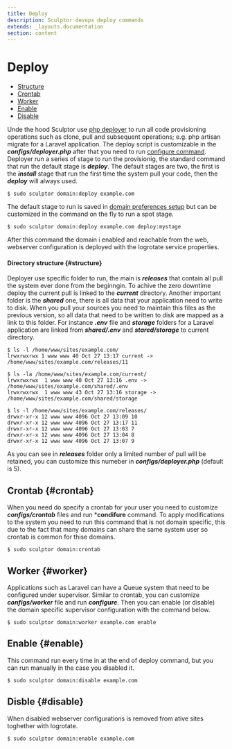 ```yaml
---
title: Deploy
description: Sculptor devops deploy commands
extends: _layouts.documentation
section: content
---
```


# Deploy

- [Structure](#structure)
- [Crontab](#crontab)
- [Worker](#worker)
- [Enable](#enable)
- [Disable](#disable)

Unde the hood Sculptor use [php deployer](https://deployer.org/docs/getting-started.html) to run all code provisioning operations such as
clone, pull and subsequent operations; e.g. php artisan migrate for a Laravel application. The deploy script is customizable in the ***configs/deployer.php***
after that you need to run [configure command](/docs/commands/domains/#configure). Deployer run a series of stage to run the provisionig, the standard command that run the default stage is ***deploy***. The default stages are two, the first is the ***install*** stage that run the first time the system pull your code,
then the ***deploy*** will always used.

```shell
$ sudo sculptor domain:deploy example.com
```

The default stage to run is saved in [domain preferences setup](/docs/commands/domains/#setup) but can be customized in the command on the fly to run a spot stage.
```shell
$ sudo sculptor domain:deploy example.com deploy:mystage
```

After this command the domain i enabled and reachable from the web, webserver configuration is deployed with the logrotate service properties.

#### Directory structure {#structure}
Deployer use specific folder to run, the main is ***releases*** that contain all pull the system ever done from the beginngin. To achive the zero downtime deploy
the current pull is linked to the ***current*** directory. Another important folder is the ***shared*** one, there is all data that your application need to write to disk. When you pull your sources you need to maintain this files as the previous version, so all data that need to be written to disk are mapped as a link to this folder. For instance ***.env*** file and ***storage*** folders for a Laravel application are linked from ***shared/.env*** and ***stared/storage*** to current directory.
```shell
$ ls -l /home/www/sites/example.com/
lrwxrwxrwx 1 www www 40 Oct 27 13:17 current -> /home/www/sites/example.com/releases/11

$ ls -la /home/www/sites/example.com/current/
lrwxrwxrwx  1 www www 40 Oct 27 13:16 .env -> /home/www/sites/example.com/shared/.env
lrwxrwxrwx  1 www www 43 Oct 27 13:16 storage -> /home/www/sites/example.com/shared/storage

$ ls -l /home/www/sites/example.com/releases/
drwxr-xr-x 12 www www 4096 Oct 27 13:09 10
drwxr-xr-x 12 www www 4096 Oct 27 13:17 11
drwxr-xr-x 12 www www 4096 Oct 27 13:03 7
drwxr-xr-x 12 www www 4096 Oct 27 13:04 8
drwxr-xr-x 12 www www 4096 Oct 27 13:07 9
```
As you can see in ***releases*** folder only a limited number of pull will be retained, you can customize this numeber in ***configs/deployer.php*** (default is 5).

## Crontab {#crontab}
When you need do specify a crontab for your user you need to customize ***configs/crontab*** files and run ***condifure** command. To apply modifications to the system you need to run this command that is not domain specific, this due to the fact that many domains can share the same system user so crontab is common for thise domains.
```shell
$ sudo sculptor domain:crontab
```

## Worker {#worker}
Applications such as Laravel can have a Queue system that need to be configured under supervisor. Similar to crontab, you can customize ***configs/worker*** file and run ***configure***. Then you can enable (or disable) the domain specific supervisor configuration with the command below.
```shell
$ sudo sculptor domain:worker example.com enable
```

## Enable {#enable}
This command run every time in at the end of deploy command, but you can run manually in the case you disabled it.
```shell
$ sudo sculptor domain:disable example.com
```

## Disble {#disable}
When disabled webserver configurations is removed from ative sites toghether with logrotate.
```shell
$ sudo sculptor domain:enable example.com
```